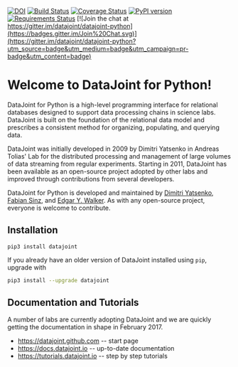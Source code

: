 [![DOI](https://zenodo.org/badge/16774/datajoint/datajoint-python.svg)](https://zenodo.org/badge/latestdoi/16774/datajoint/datajoint-python)
[![Build Status](https://travis-ci.org/eywalker/datajoint-python.svg?branch=master)](https://travis-ci.org/eywalker/datajoint-python)
[![Coverage Status](https://coveralls.io/repos/datajoint/datajoint-python/badge.svg?branch=master&service=github)](https://coveralls.io/github/datajoint/datajoint-python?branch=master)
[![PyPI version](https://badge.fury.io/py/datajoint.svg)](http://badge.fury.io/py/datajoint)
[![Requirements Status](https://requires.io/github/datajoint/datajoint-python/requirements.svg?branch=master)](https://requires.io/github/datajoint/datajoint-python/requirements/?branch=master)
[![Join the chat at https://gitter.im/datajoint/datajoint-python](https://badges.gitter.im/Join%20Chat.svg)](https://gitter.im/datajoint/datajoint-python?utm_source=badge&utm_medium=badge&utm_campaign=pr-badge&utm_content=badge)

# Welcome to DataJoint for Python!
DataJoint for Python is a high-level programming interface for relational databases designed to support data processing chains in science labs. DataJoint is built on the foundation of the relational data model and prescribes a consistent method for organizing, populating, and querying data.

DataJoint was initially developed in 2009 by Dimitri Yatsenko in Andreas Tolias' Lab for the distributed processing and management of large volumes of data streaming from regular experiments. Starting in 2011, DataJoint has been available as an open-source project adopted by other labs and improved through contributions from several developers.

DataJoint for Python is developed and maintained by [Dimitri Yatsenko](https://github.com/dimitri-yatsenko), [Fabian Sinz](https://github.com/fabiansinz), and [Edgar Y. Walker](https://github.com/eywalker).  As with any open-source project, everyone is welcome to contribute.

## Installation
```
pip3 install datajoint
```

If you already have an older version of DataJoint installed using `pip`, upgrade with
```bash
pip3 install --upgrade datajoint
```

## Documentation and Tutorials
A number of labs are currently adopting DataJoint and we are quickly getting the documentation in shape in February 2017.

* https://datajoint.github.com  -- start page
* https://docs.datajoint.io -- up-to-date documentation
* https://tutorials.datajoint.io -- step by step tutorials
